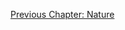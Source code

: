 <p id="nav"><a href="observing-nature.html">Previous Chapter: Nature</a></p>

</section>

[^1]: Samuel Beckett, *Nohow On* (London: John Calder, 1989), p. 101.
[^1.1]: Harris, *Hegel's Ladder*, p. 570.
[^2]: §299.
[^3]: Ibid.
[^4]: §300.
[^5]: Ibid.
[^6]: §301.
[^7]: §302.
[^8]: §302.
[^9]: Michel Foucault, *Madness and Civilization*, translated by Richard Howard (London: Routledge, 2001), pp. 35 ff.
[^10]: §303.
[^11]: §304.
[^12]: §305.
[^13]: §306.
[^14]: Hyppolite, *Genesis and Structure*, p. 263.
[^15]: §307.
[^16]: §310.
[^17]: For example, see Plato, *Timaeus*, 44c and onwards.
[^18]: §311.
[^19]: Theodor Adorno and Max Horkheimer, *Dialectic of Enlightenment*, translated by John Cumming (London: Verso, 1997), p. 27.
[^20]: §312.
[^21]: Alasdair MacIntyre, 'Hegel on Faces and Skulls', in *Hegel on Action*, edited by Arto Laitinen and Constantine Sandis (New York: Palgrave Macmillan, 2010), p. 177.
[^22]: §312.
[^23]: Ibid. Emphasis added.
[^24]: §316.
[^25]: §315.
[^26]: Harris, *Hegel's Ladder*, p. 576.
[^27]: §318.
[^28]: Ibid. Emphasis (in bold) added.
[^29]: §319.
[^30]: Cf. Harris, *Hegel's Ladder*, p. 579.
[^31]: §320.
[^32]: Quoted in §322. Lichtenberg's book title translates to 'On Physiognomy, Against the Physiognomists'.
[^33]: Ibid.
[^34]: §323. Hegel's term for phrenology is *Schädellehre*, which literally means 'skull theory'.
[^35]: Slavoj Žižek, *The Sublime Object of Ideology* (London: Verso, 2008), pp. 235-6.
[^36]: §343.
[^37]: §325.
[^38]: §327.
[^39]: Ibid.
[^40]: §328.
[^41]: §329.
[^42]: Ibid.

